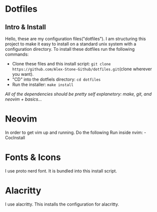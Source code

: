 # Dotfiles
## Intro & Install
Hello, these are my configuration files("dotfiles"). I am structuring this project to make it easy to install on a standard unix system with a configuration directory. To install these dotfiles run the following commands:
- Clone these files and this install script: `git clone https://github.com/Alex-Stone-Github/dotfiles.git`(clone wherever you want).
- "CD" into the dotfiels directory: `cd dotfiles`
- Run the installer: `make install`

_All of the dependencies should be pretty self explanetory: make, git, and neovim + basics..._


# Neovim
In order to get vim up and running. Do the following
Run inside nvim:
    - CocInstall

# Fonts & Icons
I use proto nerd font. It is bundled into this install script.

# Alacritty
I use alacritty. This installs the configuration for alacritty.

